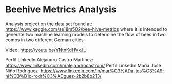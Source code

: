 # Beehive Metrics Analysis
Analysis project on the data set found at: https://www.kaggle.com/se18m502/bee-hive-metrics
where it is intended to generate two machine learning models to determine the flow of bees in two combs in two different German cities

Video: https://youtu.be/YNtnKdHVxJU

Perfil LinkedIn Alejandro Castro Martínez: https://www.linkedin.com/in/alejandrocastrom/
Perfil LinkedIn María José Niño Rodriguez: https://www.linkedin.com/in/mar%C3%ADa-jos%C3%A9-ni%C3%B1o-rodr%C3%ADguez-2b2b8b213/
